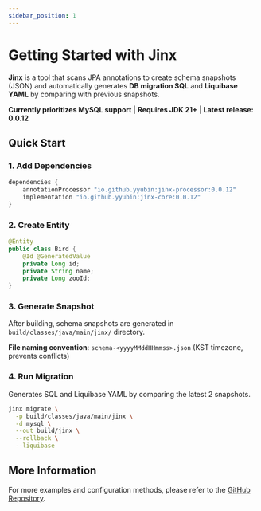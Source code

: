 ```yaml
---
sidebar_position: 1
---
```


# Getting Started with Jinx

**Jinx** is a tool that scans JPA annotations to create schema snapshots (JSON) and automatically generates **DB migration SQL** and **Liquibase YAML** by comparing with previous snapshots.

**Currently prioritizes MySQL support** | **Requires JDK 21+** | **Latest release: 0.0.12**

## Quick Start

### 1. Add Dependencies

```gradle
dependencies {
    annotationProcessor "io.github.yyubin:jinx-processor:0.0.12"
    implementation "io.github.yyubin:jinx-core:0.0.12"
}
```

### 2. Create Entity

```java
@Entity
public class Bird {
    @Id @GeneratedValue
    private Long id;
    private String name;
    private Long zooId;
}
```

### 3. Generate Snapshot

After building, schema snapshots are generated in `build/classes/java/main/jinx/` directory.

**File naming convention**: `schema-<yyyyMMddHHmmss>.json` (KST timezone, prevents conflicts)

### 4. Run Migration

Generates SQL and Liquibase YAML by comparing the latest 2 snapshots.

```bash
jinx migrate \
  -p build/classes/java/main/jinx \
  -d mysql \
  --out build/jinx \
  --rollback \
  --liquibase
```

## More Information

For more examples and configuration methods, please refer to the [GitHub Repository](https://github.com/yyubin/jinx).
